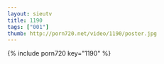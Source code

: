 ```yaml
--- 
layout: sieutv
title: 1190
tags: ["001"]
thumb: http://porn720.net/video/1190/poster.jpg
---
```

{% include porn720 key="1190" %} 
